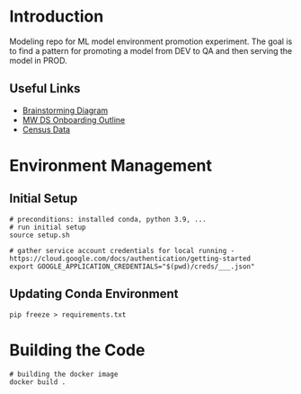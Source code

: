 # Introduction
Modeling repo for ML model environment promotion experiment. The goal is to find a pattern for promoting a model from DEV to QA and then serving the model in PROD.

## Useful Links
- [Brainstorming Diagram](https://lucid.app/lucidchart/bf843b9a-b1f1-45e6-8ac7-1637a36f76c9/edit?invitationId=inv_a75f6b54-dc7c-490b-a8d8-651dfa3727eb&page=0_0#)
- [MW DS Onboarding Outline](https://docs.google.com/document/d/12k1U13-MLPN6bblY-Mc6R4WXSqYeq4EKTecMMbcBqeM/edit)
- [Census Data](https://console.cloud.google.com/storage/browser/amazing-public-data/census_income;tab=objects?project=data-describe&pageState=(%22StorageObjectListTable%22:(%22f%22:%22%255B%255D%22))&prefix=&forceOnObjectsSortingFiltering=false)

# Environment Management
## Initial Setup
```
# preconditions: installed conda, python 3.9, ... 
# run initial setup
source setup.sh

# gather service account credentials for local running - https://cloud.google.com/docs/authentication/getting-started
export GOOGLE_APPLICATION_CREDENTIALS="$(pwd)/creds/___.json"
```

## Updating Conda Environment
```
pip freeze > requirements.txt
```


# Building the Code
```
# building the docker image
docker build .
```
